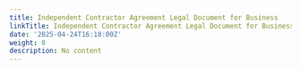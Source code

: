 ```yaml
---
title: Independent Contractor Agreement Legal Document for Business
linkTitle: Independent Contractor Agreement Legal Document for Business
date: '2025-04-24T16:18:00Z'
weight: 0
description: No content
---
```



